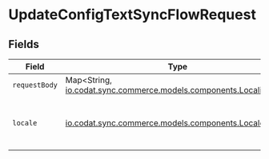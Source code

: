 # UpdateConfigTextSyncFlowRequest


## Fields

| Field                                                                                                         | Type                                                                                                          | Required                                                                                                      | Description                                                                                                   |
| ------------------------------------------------------------------------------------------------------------- | ------------------------------------------------------------------------------------------------------------- | ------------------------------------------------------------------------------------------------------------- | ------------------------------------------------------------------------------------------------------------- |
| `requestBody`                                                                                                 | Map<String, [io.codat.sync.commerce.models.components.Localization](../../models/components/Localization.md)> | :heavy_minus_sign:                                                                                            | N/A                                                                                                           |
| `locale`                                                                                                      | [io.codat.sync.commerce.models.components.Locale](../../models/components/Locale.md)                          | :heavy_check_mark:                                                                                            | Localization identifier for English (US) or French.                                                           |